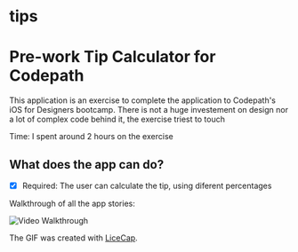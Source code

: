 # tips

# Pre-work Tip Calculator for Codepath

This application is an exercise to complete the application to Codepath's iOS for Designers bootcamp. There is not a huge investement on design nor a lot of complex code behind it, the exercise triest to touch

Time: I spent around 2 hours on the exercise

## What does the app can do?

* [x] Required: The user can calculate the tip, using diferent percentages 
 
 Walkthrough of all the app stories:
 
 ![Video Walkthrough](gif.gif)
 
 The GIF was created with [LiceCap](http://www.cockos.com/licecap/).
